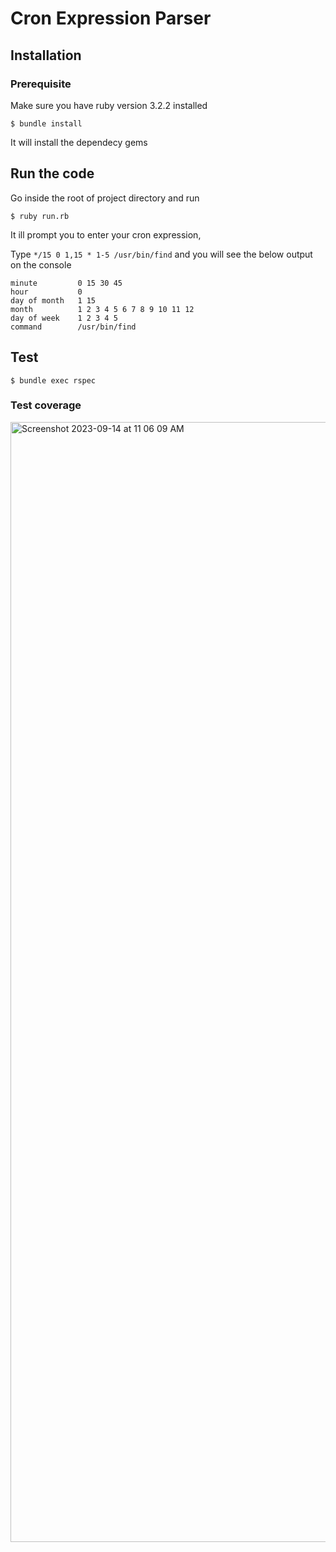 # Cron Expression Parser

## Installation

### Prerequisite
Make sure you have ruby version 3.2.2 installed

`$ bundle install`

It will install the dependecy gems

## Run the code
Go inside the root of project directory and run

`$ ruby run.rb`

It ill prompt you to enter your cron expression,

Type `*/15 0 1,15 * 1-5 /usr/bin/find` and you will see the below output on the console

```
minute         0 15 30 45
hour           0
day of month   1 15
month          1 2 3 4 5 6 7 8 9 10 11 12
day of week    1 2 3 4 5
command        /usr/bin/find

```

## Test
`$ bundle exec rspec`

### Test coverage

<img width="1792" alt="Screenshot 2023-09-14 at 11 06 09 AM" src="https://github.com/ahmadhasankhan/cron_expression_parser/assets/3341200/9ef3541b-ddc7-4793-a3ae-4b71d1a827cc">
